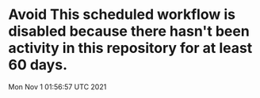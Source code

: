 # Avoid This scheduled workflow is disabled because there hasn't been activity in this repository for at least 60 days.
Mon Nov  1 01:56:57 UTC 2021
